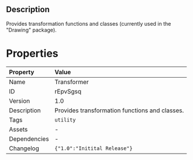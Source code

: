 <h2>Description</h2><p>Provides transformation functions and classes (currently used in the "Drawing" package).</p>

# Properties

| Property | Value |
| :--- | :--- |
| Name | Transformer |
| ID | rEpvSgsq |
| Version | 1.0 |
| Description | Provides transformation functions and classes. |
| Tags | `utility` |
| Assets | - |
| Dependencies | - |
| Changelog | `{"1.0":"Initital Release"}` |